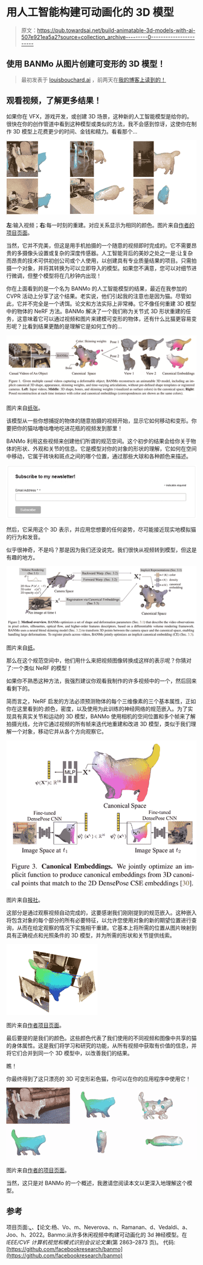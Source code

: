 # 用人工智能构建可动画化的 3D 模型

> 原文：<https://pub.towardsai.net/build-animatable-3d-models-with-ai-507e921ea5a2?source=collection_archive---------0----------------------->

## 使用 BANMo 从图片创建可变形的 3D 模型！

> 最初发表于 [louisbouchard.ai](https://www.louisbouchard.ai/banmo/) ，前两天在[我的博客上读到的！](https://www.louisbouchard.ai/banmo/)

## 观看视频，了解更多结果！

如果你在 VFX，游戏开发，或创建 3D 场景，这种新的人工智能模型是给你的。很快在你的创作管道中看到这种模型或类似的方法，我不会感到惊讶，这使你在制作 3D 模型上花费更少的时间、金钱和精力。看看那个…

![](img/e8b69fb4e3ec7b0a334f51c17b5c34a4.png)

**左**:输入视频；**右**:每一时刻的重建。对应关系显示为相同的颜色。图片来自[作者的项目页面](https://banmo-www.github.io/)。

当然，它并不完美，但这是用手机拍摄的一个随意的视频即时完成的。它不需要昂贵的多摄像头设置或复杂的深度传感器。人工智能背后的美妙之处之一是:让复杂而昂贵的技术可供初创公司或个人使用，以创建具有专业质量结果的项目。只需拍摄一个对象，并将其转换为可以立即导入的模型。如果您不满意，您可以对细节进行微调，但整个模型将在几秒钟内出现！

你在上面看到的是一个名为 BANMo 的人工智能模型的结果，最近在我参加的 CVPR 活动上分享了这个结果。老实说，他们引起我的注意也是因为猫。尽管如此，它并不完全是一个诱饵。论文和方法实际上非常棒。它不像任何重建 3D 模型中的物体的 NeRF 方法。BANMo 解决了一个我们称为关节式 3D 形状重建的任务，这意味着它可以通过视频和图片来建模可变形的物体，还有什么比猫更容易变形呢？比看到结果更酷的是理解它是如何工作的…

![](img/9d0721ff93d25e1cb446b398fe1c03a0.png)

图片来自[纸张](https://banmo-www.github.io/banmo-cvpr.pdf)。

该模型从一些你想捕捉的物体的随意拍摄的视频开始，显示它如何移动和变形。你要把你的猫咕噜咕噜地吃进花瓶的视频发到那里！

BANMo 利用这些视频来创建他们所谓的规范空间。这个初步的结果会给你关于物体的形状、外观和关节的信息。它是模型对你的对象的形状的理解，它如何在空间中移动，它属于砖块和斑点之间的哪个位置，通过那些大球和各种颜色来描述。

[![](img/13061735465f89757ce3261995b7e0ef.png)](http://eepurl.com/huGLT5)

然后，它采用这个 3D 表示，并应用您想要的任何姿势，尽可能接近现实地模拟猫的行为和发音。

似乎很神奇，不是吗？那是因为我们还没说完。我们很快从视频转到模型，但这是有趣的地方。

![](img/420a93d7df5293b1cd4c3f482e4e8bcc.png)

图片来自[纸](https://banmo-www.github.io/banmo-cvpr.pdf)。

那么在这个规范空间中，他们用什么来把视频图像转换成这样的表示呢？你猜对了:一个类似 NeRF 的模型！

如果你不熟悉这种方法，我强烈建议你观看我制作的许多视频中的一个，然后回来看剩下的。

简而言之，NeRF 启发的方法必须预测物体的每个三维像素的三个基本属性，正如你在这里看到的:颜色，密度，以及使用为此训练的神经网络的规范嵌入。为了实现具有真实关节和运动的 3D 模型，BANMo 使用相机的空间位置和多个帧来了解拍摄光线，允许它通过视频的所有帧来迭代地重建和改进 3D 模型，类似于我们理解一个对象，移动它并从各个方向观察它。

![](img/f5e9a05ff3b4e33e87c845c5135252ea.png)

图片来自[报社](https://banmo-www.github.io/banmo-cvpr.pdf)。

这部分是通过观察视频自动完成的，这要感谢我们刚刚提到的规范嵌入。这种嵌入将包含对象的每个部分的所有必要特征，以允许您使用对象的新的期望位置进行查询，从而在给定观察的情况下实施相干重建。它基本上将所需的位置从图片映射到具有正确视点和光照条件的 3D 模型，并为所需的形状和关节提供线索。

![](img/84c598d1effeb1ee5107ca1ea7c0ec08.png)

图片来自[作者项目页面](https://banmo-www.github.io/)。

最后要提的是我们的颜色。这些颜色代表了我们使用的不同视频和图像中共享的猫的身体属性。这是我们将学习和研究的功能，从所有视频中获取有价值的信息，并将它们合并到同一个 3D 模型中，以改善我们的结果。

瞧！

你最终得到了这只漂亮的 3D 可变形彩色猫，你可以在你的应用程序中使用它！

![](img/00297afe6afc9749e723fe058a8d36cf.png)

图片来自[作者的项目页面](https://banmo-www.github.io/)。

当然，这只是对 BANMo 的一个概述，我邀请您阅读本文以更深入地理解这个模型。

## 参考

项目页面:[、](https://banmo-www.github.io/)、【论文:杨、Vo、m、Neverova、n、Ramanan、d、Vedaldi、a、Joo、h、2022。Banmo:从许多休闲视频中构建可动画化的 3d 神经模型。在*IEEE/CVF 计算机视觉和模式识别会议论文集*(第 2863–2873 页)。
代码:[https://github.com/facebookresearch/banmo](https://github.com/facebookresearch/banmo)